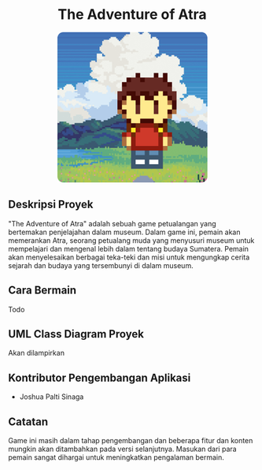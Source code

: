 <h1 align="center">The Adventure of Atra</h1>
<p align="center">
  <img src="screenshots/banner.png" />
</p>

## Deskripsi Proyek
"The Adventure of Atra" adalah sebuah game petualangan yang bertemakan penjelajahan dalam museum. Dalam game ini, pemain akan memerankan Atra, seorang petualang muda yang menyusuri museum untuk mempelajari dan mengenal lebih dalam tentang budaya Sumatera. Pemain akan menyelesaikan berbagai teka-teki dan misi untuk mengungkap cerita sejarah dan budaya yang tersembunyi di dalam museum.

## Cara Bermain
Todo

## UML Class Diagram Proyek
Akan dilampirkan

## Kontributor Pengembangan Aplikasi
- Joshua Palti Sinaga

## Catatan
Game ini masih dalam tahap pengembangan dan beberapa fitur dan konten mungkin akan ditambahkan pada versi selanjutnya. Masukan dari para pemain sangat dihargai untuk meningkatkan pengalaman bermain.